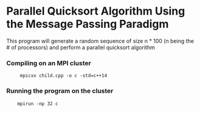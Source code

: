 # Parallel Quicksort Algorithm Using the Message Passing Paradigm

This program will generate a random sequence of size n * 100 (n being the # of processors) and perform a parallel quicksort algorithm

### Compiling on an MPI cluster

		 mpicxx child.cpp -o c -std=c++14

### Running the program on the cluster

		mpirun -np 32 c
